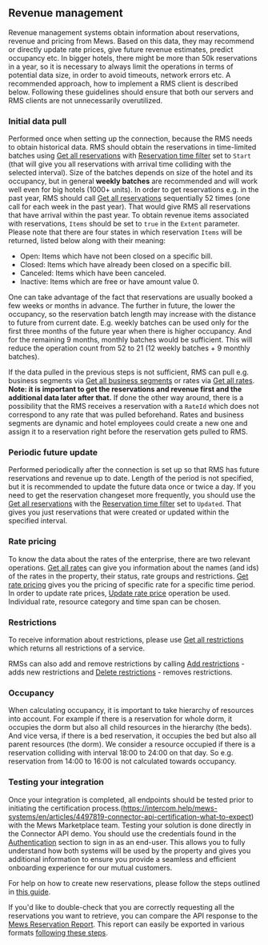 ## Revenue management

Revenue management systems obtain information about reservations, revenue and pricing from Mews. Based on this data, they may recommend or directly update rate prices, give future revenue estimates, predict occupancy etc. In bigger hotels, there might be more than 50k reservations in a year, so it is necessary to always limit the operations in terms of potential data size, in order to avoid timeouts, network errors etc. A recommended approach, how to implement a RMS client is described below. Following these guidelines should ensure that both our servers and RMS clients are not unnecessarily overutilized.

### Initial data pull

Performed once when setting up the connection, because the RMS needs to obtain historical data. RMS should obtain the reservations in time-limited batches using [Get all reservations](../operations/reservations.md#get-all-reservations) with [Reservation time filter](../operations/reservations.md#reservation-time-filter) set to `Start` \(that will give you all reservations with arrival time colliding with the selected interval\). Size of the batches depends on size of the hotel and its occupancy, but in general **weekly batches** are recommended and will work well even for big hotels \(1000+ units\). In order to get reservations e.g. in the past year, RMS should call [Get all reservations](../operations/reservations.md#get-all-reservations) sequentially 52 times \(one call for each week in the past year\). That would give RMS all reservations that have arrival within the past year. To obtain revenue items associated with reservations, `Items` should be set to `true` in the `Extent` parameter. Please note that there are four states in which reservation `Items` will be returned, listed below along with their meaning:

* Open: Items which have not been closed on a specific bill.
* Closed: Items which have already been closed on a specific bill.
* Canceled: Items which have been canceled.
* Inactive: Items which are free or have amount value 0.

One can take advantage of the fact that reservations are usually booked a few weeks or months in advance. The further in future, the lower the occupancy, so the reservation batch length may increase with the distance to future from current date. E.g. weekly batches can be used only for the first three months of the future year when there is higher occupancy. And for the remaining 9 months, monthly batches would be sufficient. This will reduce the operation count from 52 to 21 \(12 weekly batches + 9 monthly batches\).

If the data pulled in the previous steps is not sufficient, RMS can pull e.g. business segments via [Get all business segments](../operations/services.md#get-all-business-segments) or rates via [Get all rates](../operations/services.md#get-all-rates). 
**Note: it is important to get the reservations and revenue first and the additional data later after that.** 
If done the other way around, there is a possibility that the RMS receives a reservation with a `RateId` which does not correspond to any rate that was pulled beforehand. Rates and business segments are dynamic and hotel employees could create a new one and assign it to a reservation right before the reservation gets pulled to RMS.

### Periodic future update

Performed periodically after the connection is set up so that RMS has future reservations and revenue up to date. Length of the period is not specified, but it is recommended to update the future data once or twice a day. If you need to get the reservation changeset more frequently, you should use the [Get all reservations](../operations/reservations.md#get-all-reservations) with the [Reservation time filter](../operations/reservations.md#reservation-time-filter) set to `Updated`. That gives you just reservations that were created or updated within the specified interval.

### Rate pricing

To know the data about the rates of the enterprise, there are two relevant operations. [Get all rates](../operations/services.md#get-all-rates) can give you information about the names \(and ids\) of the rates in the property, their status, rate groups and restrictions. [Get rate pricing](../operations/services.md#get-rate-pricing) gives you the pricing of specific rate for a specific time period. In order to update rate prices, [Update rate price](../operations/services.md#update-rate-price) operation be used. Individual rate, resource category and time span can be chosen.

### Restrictions

To receive information about restrictions, please use [Get all restrictions](../operations/services.md#get-all-restrictions) which returns all restrictions of a service.

RMSs can also add and remove restrictions by calling [Add restrictions](../operations/services.md#add-restrictions) - adds new restrictions and [Delete restrictions](../operations/services.md#delete-restrictions) - removes restrictions.

### Occupancy

When calculating occupancy, it is important to take hierarchy of resources into account. For example if there is a reservation for whole dorm, it occupies the dorm but also all child resources in the hierarchy \(the beds\). And vice versa, if there is a bed reservation, it occupies the bed but also all parent resources \(the dorm\). We consider a resource occupied if there is a reservation colliding with interval 18:00 to 24:00 on that day. So e.g. reservation from 14:00 to 16:00 is not calculated towards occupancy.

### Testing your integration

Once your integration is completed, all endpoints should be tested prior to initiating the certification process.(https://intercom.help/mews-systems/en/articles/4497819-connector-api-certification-what-to-expect) with the Mews Marketplace team. Testing your solution is done directly in the Connector API demo. You should use the credentials found in the [Authentication](../guidelines.md#authentication) section to sign in as an end-user. This allows you to fully understand how both systems will be used by the property and gives you additional information to ensure you provide a seamless and efficient onboarding experience for our mutual customers.

For help on how to create new reservations, please follow the steps outlined in [this guide](https://help.mews.com/en/articles/4245573-create-a-reservation).

If you'd like to double-check that you are correctly requesting all the reservations you want to retrieve, you can compare the API response to the [Mews Reservation Report](https://help.mews.com/en/articles/4245884-reservation-report). This report can easily be exported in various formats [following these steps](https://help.mews.com/en/articles/4245871-schedule-report-exports).

